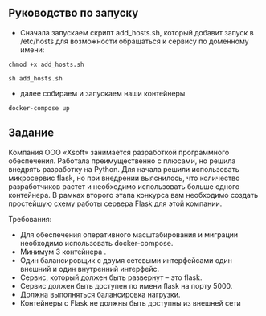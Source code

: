 ## Руководство по запуску
- Сначала запускаем скрипт add_hosts.sh, который добавит запуск в /etc/hosts для возможности обращаться к сервису по доменному имени:

```
chmod +x add_hosts.sh
```
```
sh add_hosts.sh
```

- далее собираем и запускаем наши контейнеры

```
docker-compose up
```

## Задание

Компания ООО «Xsoft» занимается разработкой программного обеспечения. Работала
преимущественно с плюсами, но решила внедрять разработку на Python. Для начала решили
использовать микросервис flask, но при внедрении выяснилось, что количество разработчиков растет и необходимо использовать больше одного контейнера.
В рамках второго этапа конкурса вам необходимо создать простейшую схему работы сервера
Flask для этой компании.  

Требования:

- Для обеспечения оперативного масштабирования и миграции необходимо использовать
docker-compose.
- Минимум 3 контейнера .
- Один балансировщик с двумя сетевыми интерфейсами один внешний и один внутренний
интерфейс.
- Сервис, который должен быть развернут – это flask.
- Сервис должен быть доступен по имени flask на порту 5000.
- Должна выполняться балансировка нагрузки.
- Контейнеры с Flask не должны быть доступны из внешней сети